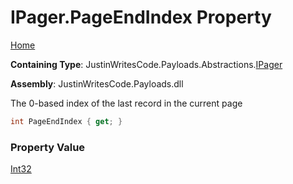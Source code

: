 # IPager\.PageEndIndex Property

[Home](../../../../README.md)

**Containing Type**: JustinWritesCode\.Payloads\.Abstractions\.[IPager](../README.md)

**Assembly**: JustinWritesCode\.Payloads\.dll

  
The 0\-based index of the last record in the current page

```csharp
int PageEndIndex { get; }
```

### Property Value

[Int32](https://docs.microsoft.com/en-us/dotnet/api/system.int32)

